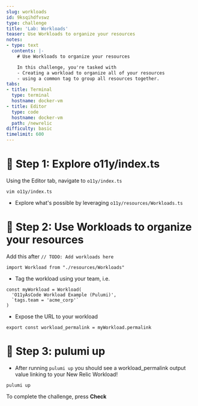 ```yaml
---
slug: workloads
id: 9ksqihdfvswz
type: challenge
title: 'Lab: Workloads'
teaser: Use Workloads to organize your resources
notes:
- type: text
  contents: |-
    # Use Workloads to organize your resources

    In this challenge, you're tasked with
    - Creating a workload to organize all of your resources
    - using a common tag to group all resources together.
tabs:
- title: Terminal
  type: terminal
  hostname: docker-vm
- title: Editor
  type: code
  hostname: docker-vm
  path: /newrelic
difficulty: basic
timelimit: 600
---
```


🧪 Step 1: Explore o11y/index.ts
=======================

Using the Editor tab, navigate to `o11y/index.ts`

```
vim o11y/index.ts
```

- Explore what's possible by leveraging `o11y/resources/Workloads.ts`

🧪 Step 2: Use Workloads to organize your resources
=======================

Add this after `// TODO: Add workloads here`
```
import Workload from "./resources/Workloads"
```

- Tag the workload using your team, i.e.

```
const myWorkload = Workload(
  'O11yAsCode Workload Example (Pulumi)',
  `tags.team = 'acme_corp'`
)
```

- Expose the URL to your workload
```
export const workload_permalink = myWorkload.permalink
```

🏁 Step 3: pulumi up
=========

- After running `pulumi up` you should see a workload_permalink output value linking to your New Relic Workload!

```
pulumi up
```

To complete the challenge, press **Check**

